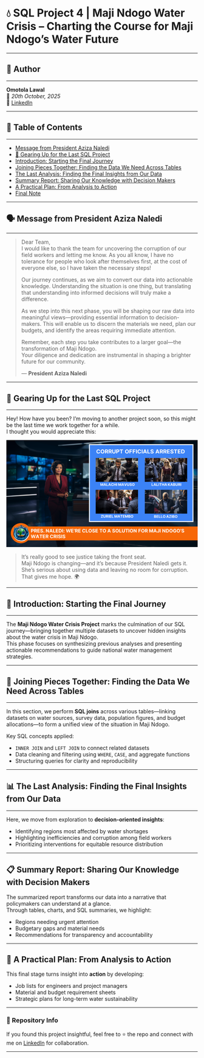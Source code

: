 # 💧 SQL Project 4 | Maji Ndogo Water Crisis – Charting the Course for Maji Ndogo’s Water Future
---

## 👤 Author
---

**Omotola Lawal**  
📅 _20th October, 2025_  
🔗 [LinkedIn](https://www.linkedin.com/in/omotola-lawal-541b9b131)

---

## 📑 Table of Contents
---

- [Message from President Aziza Naledi](#message-from-president-aziza-naledi)
- [🚀 Gearing Up for the Last SQL Project](#-gearing-up-for-the-last-sql-project)
- [Introduction: Starting the Final Journey](#introduction-starting-the-final-journey)
- [Joining Pieces Together: Finding the Data We Need Across Tables](#joining-pieces-together-finding-the-data-we-need-across-tables)
- [The Last Analysis: Finding the Final Insights from Our Data](#the-last-analysis-finding-the-final-insights-from-our-data)
- [Summary Report: Sharing Our Knowledge with Decision Makers](#summary-report-sharing-our-knowledge-with-decision-makers)
- [A Practical Plan: From Analysis to Action](#a-practical-plan-from-analysis-to-action)
- [Final Note](#final-note)

---

## 🗣️ Message from President Aziza Naledi
---

> Dear Team,  
> I would like to thank the team for uncovering the corruption of our field workers and letting me know. As you all know, I have no tolerance for people who look after themselves first, at the cost of everyone else, so I have taken the necessary steps!  
>
> Our journey continues, as we aim to convert our data into actionable knowledge. Understanding the situation is one thing, but translating that understanding into informed decisions will truly make a difference.  
>
> As we step into this next phase, you will be shaping our raw data into meaningful views—providing essential information to decision-makers. This will enable us to discern the materials we need, plan our budgets, and identify the areas requiring immediate attention.  
>
> Remember, each step you take contributes to a larger goal—the transformation of Maji Ndogo.  
> Your diligence and dedication are instrumental in shaping a brighter future for our community.  
>
> — **President Aziza Naledi**

---

## 🚀 Gearing Up for the Last SQL Project
---

Hey! How have you been? I’m moving to another project soon, so this might be the last time we work together for a while.  
I thought you would appreciate this:

![Picture showing corrupt surveyors](https://github.com/lawaloa/SQL_Project_4/blob/main/Image.png)

> It’s really good to see justice taking the front seat.  
> Maji Ndogo is changing—and it’s because President Naledi gets it.  
> She’s serious about using data and leaving no room for corruption.  
> That gives me hope. 🌍

---

## 🏁 Introduction: Starting the Final Journey
---

The **Maji Ndogo Water Crisis Project** marks the culmination of our SQL journey—bringing together multiple datasets to uncover hidden insights about the water crisis in Maji Ndogo.  
This phase focuses on synthesizing previous analyses and presenting actionable recommendations to guide national water management strategies.

---

## 🔗 Joining Pieces Together: Finding the Data We Need Across Tables
---

In this section, we perform **SQL joins** across various tables—linking datasets on water sources, survey data, population figures, and budget allocations—to form a unified view of the situation in Maji Ndogo.  

Key SQL concepts applied:
- `INNER JOIN` and `LEFT JOIN` to connect related datasets  
- Data cleaning and filtering using `WHERE`, `CASE`, and aggregate functions  
- Structuring queries for clarity and reproducibility  

---

## 📊 The Last Analysis: Finding the Final Insights from Our Data
---

Here, we move from exploration to **decision-oriented insights**:
- Identifying regions most affected by water shortages  
- Highlighting inefficiencies and corruption among field workers  
- Prioritizing interventions for equitable resource distribution  

---

## 📋 Summary Report: Sharing Our Knowledge with Decision Makers
The summarized report transforms our data into a narrative that policymakers can understand at a glance.  
Through tables, charts, and SQL summaries, we highlight:
- Regions needing urgent attention  
- Budgetary gaps and material needs  
- Recommendations for transparency and accountability  

---

## 🧭 A Practical Plan: From Analysis to Action
This final stage turns insight into **action** by developing:
- Job lists for engineers and project managers  
- Material and budget requirement sheets  
- Strategic plans for long-term water sustainability  

---



### 💾 Repository Info
If you found this project insightful, feel free to ⭐ the repo and connect with me on [LinkedIn](https://www.linkedin.com/in/omotola-lawal-541b9b131) for collaboration.

---


